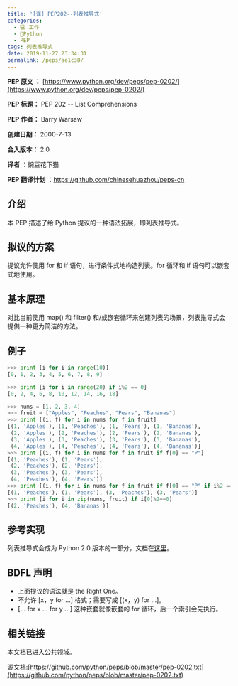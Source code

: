 ```yaml
---
title: '[译] PEP202--列表推导式'
categories: 
  - 💻 工作
  - 🐍Python
  - PEP
tags: 列表推导式
date: 2019-11-27 23:34:31
permalink: /peps/ae1c38/
---
```


**PEP 原文 ：** [https://www.python.org/dev/peps/pep-0202/](https://www.python.org/dev/peps/pep-0202/)

**PEP 标题：** PEP 202 -- List Comprehensions

**PEP 作者：** Barry Warsaw

**创建日期：** 2000-7-13

**合入版本：** 2.0

**译者** ：豌豆花下猫

**PEP 翻译计划** ：https://github.com/chinesehuazhou/peps-cn

## 介绍

本 PEP 描述了给 Python 提议的一种语法拓展，即列表推导式。

## 拟议的方案

提议允许使用 for 和 if 语句，进行条件式地构造列表。for 循环和 if 语句可以嵌套式地使用。

## 基本原理

对比当前使用 map() 和 filter() 和/或嵌套循环来创建列表的场景，列表推导式会提供一种更为简洁的方法。

## 例子

```python
>>> print [i for i in range(10)]
[0, 1, 2, 3, 4, 5, 6, 7, 8, 9]

>>> print [i for i in range(20) if i%2 == 0]
[0, 2, 4, 6, 8, 10, 12, 14, 16, 18]

>>> nums = [1, 2, 3, 4]
>>> fruit = ["Apples", "Peaches", "Pears", "Bananas"]
>>> print [(i, f) for i in nums for f in fruit]
[(1, 'Apples'), (1, 'Peaches'), (1, 'Pears'), (1, 'Bananas'),
 (2, 'Apples'), (2, 'Peaches'), (2, 'Pears'), (2, 'Bananas'),
 (3, 'Apples'), (3, 'Peaches'), (3, 'Pears'), (3, 'Bananas'),
 (4, 'Apples'), (4, 'Peaches'), (4, 'Pears'), (4, 'Bananas')]
>>> print [(i, f) for i in nums for f in fruit if f[0] == "P"]
[(1, 'Peaches'), (1, 'Pears'),
 (2, 'Peaches'), (2, 'Pears'),
 (3, 'Peaches'), (3, 'Pears'),
 (4, 'Peaches'), (4, 'Pears')]
>>> print [(i, f) for i in nums for f in fruit if f[0] == "P" if i%2 == 1]
[(1, 'Peaches'), (1, 'Pears'), (3, 'Peaches'), (3, 'Pears')]
>>> print [i for i in zip(nums, fruit) if i[0]%2==0]
[(2, 'Peaches'), (4, 'Bananas')]
```

## 参考实现

列表推导式会成为 Python 2.0 版本的一部分，文档在[这里](http://docs.python.org/reference/expressions.html#list-displays)。

## BDFL 声明

- 上面提议的语法就是 the Right One。
- 不允许 [x，y for ...] 格式；需要写成 [(x，y) for ...]。
- [... for x ... for y ...] 这种嵌套就像嵌套的 for 循环，后一个索引会先执行。

## 相关链接

本文档已进入公共领域。

源文档:[https://github.com/python/peps/blob/master/pep-0202.txt](https://github.com/python/peps/blob/master/pep-0202.txt) 

